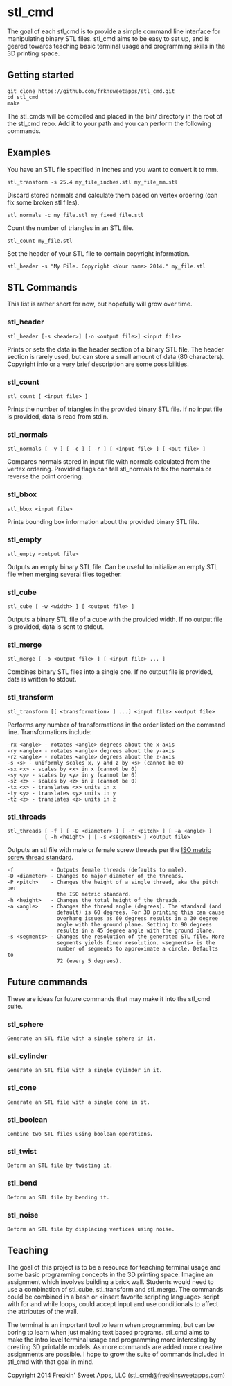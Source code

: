 stl_cmd
=======

The goal of each stl_cmd is to provide a simple command line interface for manipulating binary STL files. stl_cmd aims to be easy to set up, and is geared towards teaching basic terminal usage and programming skills in the 3D printing space.

Getting started
---------------

    git clone https://github.com/frknsweetapps/stl_cmd.git
    cd stl_cmd
    make

The stl_cmds will be compiled and placed in the bin/ directory in the root of the stl_cmd repo. Add it to your path and you can perform the following commands.

Examples
--------

You have an STL file specified in inches and you want to convert it to mm.

    stl_transform -s 25.4 my_file_inches.stl my_file_mm.stl

Discard stored normals and calculate them based on vertex ordering (can fix some broken stl files).

    stl_normals -c my_file.stl my_fixed_file.stl

Count the number of triangles in an STL file.

    stl_count my_file.stl

Set the header of your STL file to contain copyright information.

    stl_header -s "My File. Copyright <Your name> 2014." my_file.stl

STL Commands
------------

This list is rather short for now, but hopefully will grow over time.

### stl_header

    stl_header [-s <header>] [-o <output file>] <input file>

Prints or sets the data in the header section of a binary STL file. The header section is rarely used, but can store a small amount of data (80 characters). Copyright info or a very brief description are some possibilities.

### stl_count

    stl_count [ <input file> ]

Prints the number of triangles in the provided binary STL file. If no input file is provided, data is read from stdin.

### stl_normals

    stl_normals [ -v ] [ -c ] [ -r ] [ <input file> ] [ <out file> ]

Compares normals stored in input file with normals calculated from the vertex ordering. Provided flags can tell stl_normals to fix the normals or reverse the point ordering.

### stl_bbox

    stl_bbox <input file>

Prints bounding box information about the provided binary STL file.

### stl_empty

    stl_empty <output file>

Outputs an empty binary STL file. Can be useful to initialize an empty STL file when merging several files together.

### stl_cube

    stl_cube [ -w <width> ] [ <output file> ]

Outputs a binary STL file of a cube with the provided width. If no output file is provided, data is sent to stdout.

### stl_merge

    stl_merge [ -o <output file> ] [ <input file> ... ]

Combines binary STL files into a single one. If no output file is provided, data is written to stdout.

### stl_transform

    stl_transform [[ <transformation> ] ...] <input file> <output file>

Performs any number of transformations in the order listed on the command line. Transformations include:

    -rx <angle> - rotates <angle> degrees about the x-axis
    -ry <angle> - rotates <angle> degrees about the y-axis
    -rz <angle> - rotates <angle> degrees about the z-axis
    -s <s> - uniformly scales x, y and z by <s> (cannot be 0)
    -sx <x> - scales by <x> in x (cannot be 0)
    -sy <y> - scales by <y> in y (cannot be 0)
    -sz <z> - scales by <z> in z (cannot be 0)
    -tx <x> - translates <x> units in x
    -ty <y> - translates <y> units in y
    -tz <z> - translates <z> units in z

### stl_threads

    stl_threads [ -f ] [ -D <diameter> ] [ -P <pitch> ] [ -a <angle> ] 
                [ -h <height> ] [ -s <segments> ] <output file>

Outputs an stl file with male or female screw threads per the [ISO metric
screw thread standard](http://en.wikipedia.org/wiki/ISO_metric_screw_thread).

    -f            - Outputs female threads (defaults to male).
    -D <diameter> - Changes to major diameter of the threads.
    -P <pitch>    - Changes the height of a single thread, aka the pitch per 
                    the ISO metric standard.
    -h <height>   - Changes the total height of the threads.
    -a <angle>    - Changes the thread angle (degrees). The standard (and 
                    default) is 60 degrees. For 3D printing this can cause 
                    overhang issues as 60 degrees results in a 30 degree 
                    angle with the ground plane. Setting to 90 degrees 
                    results in a 45 degree angle with the ground plane.
    -s <segments> - Changes the resolution of the generated STL file. More 
                    segments yields finer resolution. <segments> is the 
                    number of segments to approximate a circle. Defaults to 
                    72 (every 5 degrees).

Future commands
---------------

These are ideas for future commands that may make it into the stl_cmd suite.

### stl_sphere 

    Generate an STL file with a single sphere in it.

### stl_cylinder 

    Generate an STL file with a single cylinder in it.

### stl_cone 

    Generate an STL file with a single cone in it.

### stl_boolean 

    Combine two STL files using boolean operations.

### stl_twist

    Deform an STL file by twisting it.

### stl_bend

    Deform an STL file by bending it.

### stl_noise

    Deform an STL file by displacing vertices using noise.

Teaching
--------

The goal of this project is to be a resource for teaching terminal usage and some basic programming concepts in the 3D printing space. Imagine an assignment which involves building a brick wall. Students would need to use a combination of stl_cube, stl_transform and stl_merge. The commands could be combined in a bash or &lt;insert favorite scripting language&gt; script with for and while loops, could accept input and use conditionals to affect the attributes of the wall. 

The terminal is an important tool to learn when programming, but can be boring to learn when just making text based programs. stl_cmd aims to make the intro level terminal usage and programming more interesting by creating 3D printable models. As more commands are added more creative assignments are possible. I hope to grow the suite of commands included in stl_cmd with that goal in mind. 

Copyright 2014 Freakin' Sweet Apps, LLC (stl_cmd@freakinsweetapps.com)
